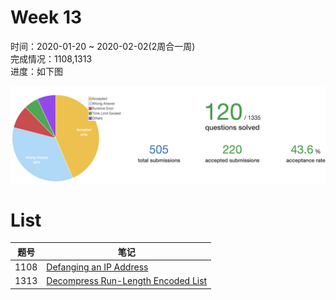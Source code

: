 # Week 13

时间：2020-01-20 ~ 2020-02-02(2周合一周)   
完成情况：1108,1313  
进度：如下图     

![](assets/w13_progress.png) 

# List  

| 题号 | 笔记 |  
|---|---|  
| 1108 | [Defanging an IP Address](https://github.com/chenxinlong/leetcode/blob/master/algs/1108.go)  
| 1313 | [Decompress Run-Length Encoded List](https://github.com/chenxinlong/leetcode/blob/master/algs/1313.go)
